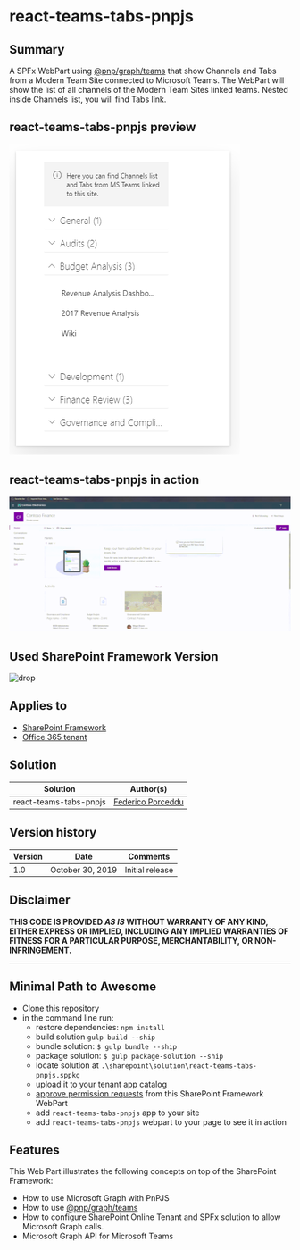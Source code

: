 # react-teams-tabs-pnpjs

## Summary

A SPFx WebPart using [@pnp/graph/teams](https://pnp.github.io/pnpjs/graph/docs/teams/) that show Channels and Tabs from a Modern Team Site connected to Microsoft Teams. 
The WebPart will show the list of all channels of the Modern Team Sites linked teams. Nested inside Channels list, you will find Tabs link.

## react-teams-tabs-pnpjs preview
![WebPartInAction](./assets/react-teams-tabs-pnpjs-webpart.png)

## react-teams-tabs-pnpjs in action
![WebPartInAction](./assets/react-teams-tabs-pnpjs-webpart-animated.gif)


## Used SharePoint Framework Version

![drop](https://img.shields.io/badge/version-1.9.1-green.svg)

## Applies to

* [SharePoint Framework](https:/dev.office.com/sharepoint)
* [Office 365 tenant](https://dev.office.com/sharepoint/docs/spfx/set-up-your-development-environment)

## Solution

Solution|Author(s)
--------|---------
react-teams-tabs-pnpjs |  [Federico Porceddu](https://www.federicoporceddu.com)

## Version history

Version|Date|Comments
-------|----|--------
1.0|October 30, 2019|Initial release

## Disclaimer

**THIS CODE IS PROVIDED *AS IS* WITHOUT WARRANTY OF ANY KIND, EITHER EXPRESS OR IMPLIED, INCLUDING ANY IMPLIED WARRANTIES OF FITNESS FOR A PARTICULAR PURPOSE, MERCHANTABILITY, OR NON-INFRINGEMENT.**

---

## Minimal Path to Awesome

* Clone this repository
* in the command line run:
  * restore dependencies: `npm install`
  * build solution `gulp build --ship`
  * bundle solution: `$ gulp bundle --ship`
  * package solution: `$ gulp package-solution --ship`
  * locate solution at `.\sharepoint\solution\react-teams-tabs-pnpjs.sppkg` 
  * upload it to your tenant app catalog
  * [approve permission requests](https://docs.microsoft.com/en-us/sharepoint/dev/spfx/use-aadhttpclient#manage-permission-requests) from this SharePoint Framework WebPart
  * add `react-teams-tabs-pnpjs` app to your site
  * add `react-teams-tabs-pnpjs` webpart to your page to see it in action

## Features

This Web Part illustrates the following concepts on top of the SharePoint Framework:

* How to use Microsoft Graph with PnPJS
* How to use [@pnp/graph/teams](https://pnp.github.io/pnpjs/graph/docs/teams/)
* How to configure SharePoint Online Tenant and SPFx solution to allow Microsoft Graph calls.
* Microsoft Graph API for Microsoft Teams



